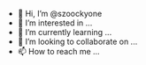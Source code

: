 - 👋 Hi, I’m @szoockyone
- 👀 I’m interested in ...
- 🌱 I’m currently learning ...
- 💞️ I’m looking to collaborate on ...
- 📫 How to reach me ...

<!---
szoockyone/szoockyone is a ✨ special ✨ repository because its `README.md` (this file) appears on your GitHub profile.
You can click the Preview link to take a look at your changes.
--->
